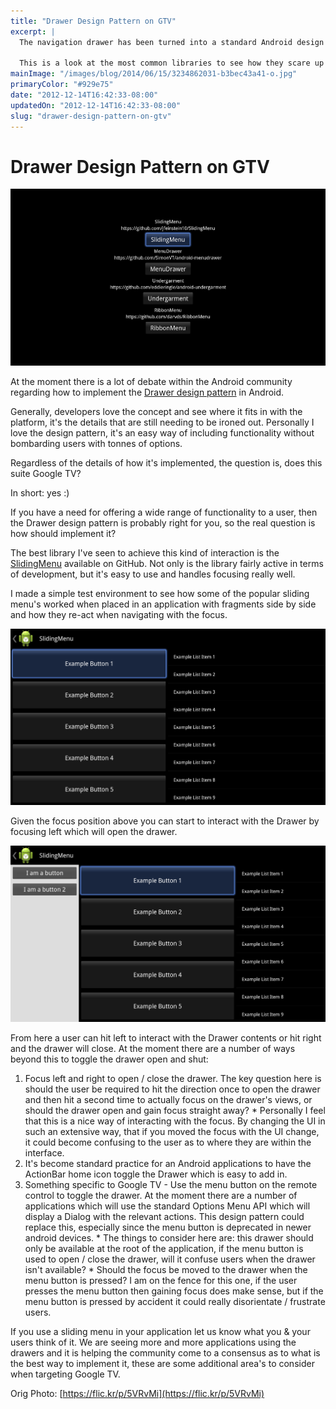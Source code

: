 ```yaml
---
title: "Drawer Design Pattern on GTV"
excerpt: |
  The navigation drawer has been turned into a standard Android design pattern after the community embraced it as the de facto way to navigate applications.
  
  This is a look at the most common libraries to see how they scare up on Google TV.
mainImage: "/images/blog/2014/06/15/3234862031-b3bec43a41-o.jpg"
primaryColor: "#929e75"
date: "2012-12-14T16:42:33-08:00"
updatedOn: "2012-12-14T16:42:33-08:00"
slug: "drawer-design-pattern-on-gtv"
---
```


# Drawer Design Pattern on GTV 

![Screenshot of Sliding Drawer App for Google TV](/images/blog/2012/12/The-Test-Home.png "1024")

At the moment there is a lot of debate within the Android community regarding how to implement the [Drawer design pattern](http://www.androiduipatterns.com/2012/06/emerging-ui-pattern-side-navigation.html) in Android. 

Generally, developers love the concept and see where it fits in with the platform, it's the details that are still needing to be ironed out. Personally I love the design pattern, it's an easy way of including functionality without bombarding users with tonnes of options. 

Regardless of the details of how it's implemented, the question is, does this suite Google TV? 

In short: yes :) 

If you have a need for offering a wide range of functionality to a user, then the Drawer design pattern is probably right for you, so the real question is how should implement it? 

The best library I've seen to achieve this kind of interaction is the [SlidingMenu](https://github.com/jfeinstein10/SlidingMenu) available on GitHub. Not only is the library fairly active in terms of development, but it's easy to use and handles focusing really well. 

I made a simple test environment to see how some of the popular sliding menu's worked when placed in an application with fragments side by side and how they re-act when navigating with the focus. 

![Demo Application Screenshot](/images/blog/2012/12/Left-Focus.png "1024")

Given the focus position above you can start to interact with the Drawer by focusing left which will open the drawer. 

![Focusing on an element and hitting left opens the navigation drawer](/images/blog/2012/12/Open-Via-Left-Focus.png "1024")

From here a user can hit left to interact with the Drawer contents or hit right and the drawer will close. At the moment there are a number of ways beyond this to toggle the drawer open and shut: 

  1. Focus left and right to open / close the drawer. The key question here is should the user be required to hit the direction once to open the drawer and then hit a second time to actually focus on the drawer's views, or should the drawer open and gain focus straight away? 
    * Personally I feel that this is a nice way of interacting with the focus. By changing the UI in such an extensive way, that if you moved the focus with the UI change, it could become confusing to the user as to where they are within the interface.
  2. It's become standard practice for an Android applications to have the ActionBar home icon toggle the Drawer which is easy to add in.
  3. Something specific to Google TV - Use the menu button on the remote control to toggle the drawer. At the moment there are a number of applications which will use the standard Options Menu API which will display a Dialog with the relevant actions. This design pattern could replace this, especially since the menu button is deprecated in newer android devices. 
    * The things to consider here are: this drawer should only be available at the root of the application, if the menu button is used to open / close the drawer, will it confuse users when the drawer isn't available?
    * Should the focus be moved to the drawer when the menu button is pressed? I am on the fence for this one, if the user presses the menu button then gaining focus does make sense, but if the menu button is pressed by accident it could really disorientate / frustrate users.

If you use a sliding menu in your application let us know what you & your users think of it. We are seeing more and more applications using the drawers and it is helping the community come to a consensus as to what is the best way to implement it, these are some additional area's to consider when targeting Google TV.

Orig Photo: [https://flic.kr/p/5VRvMi](https://flic.kr/p/5VRvMi)
